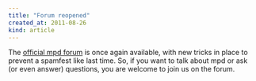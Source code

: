 ```yaml
---
title: "Forum reopened"
created_at: 2011-08-26
kind: article
---
```


The [official mpd forum](http://forum.musicpd.org/) is once again available, with new tricks in place to prevent a spamfest like last time. So, if you want to talk about mpd or ask (or even answer) questions, you are welcome to join us on the forum.

